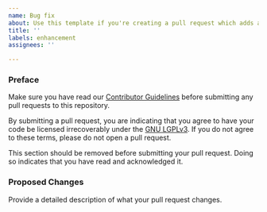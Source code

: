 ```yaml
---
name: Bug fix
about: Use this template if you're creating a pull request which adds a feature or other enhancement
title: ''
labels: enhancement
assignees: ''

---
```


### Preface

Make sure you have read our [Contributor Guidelines](https://github.com/CaffeineMC/sodium-fabric/blob/1.15.x/CONTRIBUTING.md)
before submitting any pull requests to this repository.

By submitting a pull request, you are indicating that you agree to have your code be licensed irrecoverably under the
[GNU LGPLv3](https://github.com/CaffeineMC/sodium-fabric/blob/dev/LICENSE.txt). If you do not agree to these terms,
please do not open a pull request.

This section should be removed before submitting your pull request. Doing so indicates that you have read and
acknowledged it.

### Proposed Changes

Provide a detailed description of what your pull request changes.
